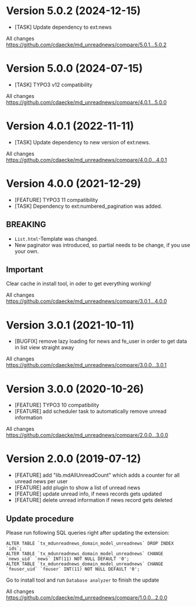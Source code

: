 # Version 5.0.2 (2024-12-15)
- [TASK] Update dependency to ext:news

All changes
https://github.com/cdaecke/md_unreadnews/compare/5.0.1...5.0.2

# Version 5.0.0 (2024-07-15)
- [TASK] TYPO3 v12 compatibility

All changes
https://github.com/cdaecke/md_unreadnews/compare/4.0.1...5.0.0

# Version 4.0.1 (2022-11-11)
- [TASK] Update dependency to new version of ext:news.

All changes
https://github.com/cdaecke/md_unreadnews/compare/4.0.0...4.0.1

# Version 4.0.0 (2021-12-29)
- [FEATURE] TYPO3 11 compatibility
- [TASK] Dependency to ext:numbered_pagination was added.

## BREAKING
- `List.html`-Template was changed.
- New paginator was introduced, so partial needs to be change, if you use your own.

## Important
Clear cache in install tool, in oder to get everything working!

All changes
https://github.com/cdaecke/md_unreadnews/compare/3.0.1...4.0.0

# Version 3.0.1 (2021-10-11)
- [BUGFIX] remove lazy loading for news and fe_user in order to get data in list view straight away

All changes
https://github.com/cdaecke/md_unreadnews/compare/3.0.0...3.0.1

# Version 3.0.0 (2020-10-26)
- [FEATURE] TYPO3 10 compatibility
- [FEATURE]  add scheduler task to automatically remove unread information

All changes
https://github.com/cdaecke/md_unreadnews/compare/2.0.0...3.0.0

# Version 2.0.0 (2019-07-12)
- [FEATURE] add "lib.mdAllUnreadCount" which adds a counter for all unread news per user
- [FEATURE] add plugin to show a list of unread news
- [FEATURE] update unread info, if news records gets updated
- [FEATURE] delete unread information if news record gets deleted

## Update procedure
Please run following SQL queries right after updating the extension:

    ALTER TABLE `tx_mdunreadnews_domain_model_unreadnews` DROP INDEX `ids`;
    ALTER TABLE `tx_mdunreadnews_domain_model_unreadnews` CHANGE `news_uid` `news` INT(11) NOT NULL DEFAULT '0';
    ALTER TABLE `tx_mdunreadnews_domain_model_unreadnews` CHANGE `feuser_uid` `feuser` INT(11) NOT NULL DEFAULT '0';

Go to install tool and run `Database analyzer` to finish the update

All changes
https://github.com/cdaecke/md_unreadnews/compare/1.0.0...2.0.0
